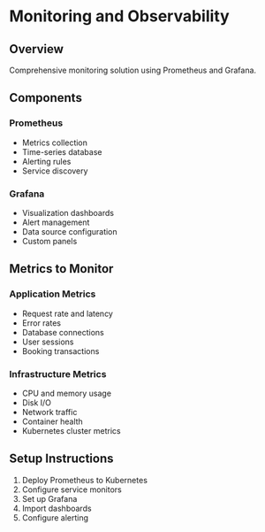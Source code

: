 # Monitoring and Observability

## Overview
Comprehensive monitoring solution using Prometheus and Grafana.

## Components

### Prometheus
- Metrics collection
- Time-series database
- Alerting rules
- Service discovery

### Grafana
- Visualization dashboards
- Alert management
- Data source configuration
- Custom panels

## Metrics to Monitor

### Application Metrics
- Request rate and latency
- Error rates
- Database connections
- User sessions
- Booking transactions

### Infrastructure Metrics
- CPU and memory usage
- Disk I/O
- Network traffic
- Container health
- Kubernetes cluster metrics

## Setup Instructions

1. Deploy Prometheus to Kubernetes
2. Configure service monitors
3. Set up Grafana
4. Import dashboards
5. Configure alerting
